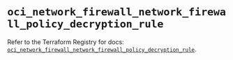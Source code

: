 # `oci_network_firewall_network_firewall_policy_decryption_rule`

Refer to the Terraform Registry for docs: [`oci_network_firewall_network_firewall_policy_decryption_rule`](https://registry.terraform.io/providers/oracle/oci/7.19.0/docs/resources/network_firewall_network_firewall_policy_decryption_rule).
